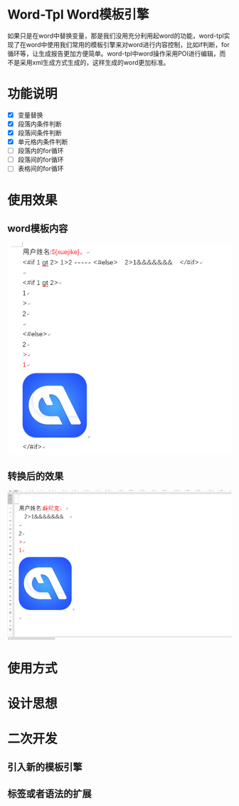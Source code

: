 # Word-Tpl Word模板引擎
如果只是在word中替换变量，那是我们没用充分利用起word的功能，word-tpl实现了在word中使用我们常用的模板引擎来对word进行内容控制，比如if判断，for循环等，让生成报告更加方便简单。word-tpl中word操作采用POI进行编辑，而不是采用xml生成方式生成的，这样生成的word更加标准。
# 功能说明
* [x] 变量替换
* [x] 段落内条件判断
* [x] 段落间条件判断
* [x] 单元格内条件判断
* [ ] 段落内的for循环
* [ ] 段落间的for循环
* [ ] 表格间的for循环
# 使用效果
## word模板内容
![avatar](./word-tpl/Snipaste_2019-01-21_12-55-55.png)
## 转换后的效果
![avatar](./word-tpl/Snipaste_2019-01-21_12-56-19.png)
# 使用方式

# 设计思想

# 二次开发

## 引入新的模板引擎

## 标签或者语法的扩展
